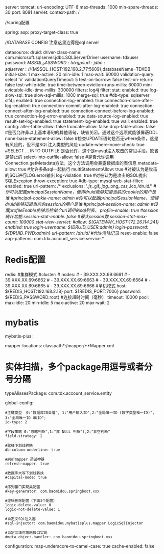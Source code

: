 
server:
  tomcat:
    uri-encoding: UTF-8
    max-threads: 1000
    min-spare-threads: 30
  port: 8081
  servlet:
    context-path: /

//spring配置

spring:
  aop:
    proxy-target-class: true

//DATABASE CONFIG 注意这里连得是sql server

  datasource:
    druid:
      driver-class-name: com.microsoft.sqlserver.jdbc.SQLServerDriver
      username: tdxuser
      password: ${MSSQL_PASSWORD:tdxgps}
      url: jdbc:sqlserver://${MSSQL_HOST:192.168.2.77:5609};databaseName=TDXDB
      initial-size: 1
      max-active: 20
      min-idle: 1
      max-wait: 60000
      validation-query: select 'x'
      validationQueryTimeout: 5
      test-on-borrow: false
      test-on-return: false
      test-while-idle: true
      time-between-eviction-runs-millis: 60000
      min-evictable-idle-time-millis: 300000
      filters: log4j
      filter:
        stat:
          enabled: true
          log-slow-sql: true
          slow-sql-millis: 1000
          merge-sql: true
          #db-type: sqlserver
        slf4j:
          enabled: true
          connection-log-enabled: true
          connection-close-after-log-enabled: true
          connection-commit-after-log-enabled: true
          connection-connect-after-log-enabled: true
          connection-connect-before-log-enabled: true
          connection-log-error-enabled: true
          data-source-log-enabled: true
          result-set-log-enabled: true
          statement-log-enabled: true
        wall:
          enabled: true
          config:
            alter-table-allow: false
            truncate-allow: false
            drop-table-allow: false
            #是否允许非以上基本语句的其他语句，缺省关闭，通过这个选项就能够屏蔽DDL
            none-base-statement-allow: false
            #检查UPDATE语句是否无where条件，这是有风险的，但不是SQL注入类型的风险
            update-where-none-check: true
            #SELECT ... INTO OUTFILE 是否允许，这个是mysql注入攻击的常见手段，缺省是禁止的
            select-into-outfile-allow: false
            #是否允许调用Connection.getMetadata方法，这个方法调用会暴露数据库的表信息
            metadata-allow: true
            #允许多条sql一起执行
            multiStatementAllow: true
          #对被认为是攻击的SQL进行LOG.error输出
          log-violation: true
          #对被认为是攻击的SQL抛出SQLExcepton
          throw-exception: true
          #db-type: mysql
      web-stat-filter:
        enabled: true
        url-pattern: /*
        exclusions: '*.js,*.gif,*.jpg,*.png,*.css,*.ico,/druid/*'
        #你可以配置principalSessionName，使得druid能够知道当前的cookie的用户是谁
        #principal-cookie-name: admin
        #你可以配置principalSessionName，使得druid能够知道当前的session的用户是谁
        #principal-session-name: admin
        #设置profileEnable能够监控单个url调用的sql列表。
        profile-enable: true
        #session统计功能
        session-stat-enable: false
        #最大session数
        session-stat-max-count: 100000
      stat-view-servlet:
        #allow: ${GATEWAY_HOST:172.26.114.241}
        enabled: true
        login-username: ${DRUID_USER:admin}
        login-password: ${DRUID_PWD:admin}
        url-pattern: /druid/*
        #允许清除记录
        reset-enable: false
      aop-patterns: com.tdx.account_service.service.*

# Redis配置

  redis:
    #集群模式
    #cluster:
    #  nodes:
    #    - 39.XXX.XX.69:6661
    #    - 39.XXX.XX.69:6662
    #    - 39.XXX.XX.69:6663
    #    - 39.XXX.XX.69:6664
    #    - 39.XXX.XX.69:6665
    #    - 39.XXX.XX.69:6666
    #单机模式
    host: ${REDIS_HOST:192.168.2.18}
    port: ${REDIS_PORT:7006}
    password: ${REDIS_PASSWORD:root}
     #连接超时时间（毫秒）
    timeout: 10000
    pool:
     max-idle: 20
     min-idle: 5
     max-active: 20
     max-wait: 2

# mybatis

mybatis-plus:

  mapper-locations: classpath*:/mapper/**Mapper.xml

# 实体扫描，多个package用逗号或者分号分隔

  typeAliasesPackage: com.tdx.account_service.entity

  global-config:

```
#主键类型  0:"数据库ID自增", 1:"用户输入ID",2:"全局唯一ID (数字类型唯一ID)", 3:"全局唯一ID UUID";
id-type: 2
```

```
#字段策略 0:"忽略判断",1:"非 NULL 判断"),2:"非空判断"
field-strategy: 2
```

```
#驼峰下划线转换
db-column-underline: true
```

```
#刷新mapper 调试神器
refresh-mapper: true
```

```
#数据库大写下划线转换
#capital-mode: true
```

```
#序列接口实现类配置
#key-generator: com.baomidou.springboot.xxx
```

```
#逻辑删除配置（下面3个配置）
logic-delete-value: 0
logic-not-delete-value: 1
```



```
#自定义SQL注入器
#sql-injector: com.baomidou.mybatisplus.mapper.LogicSqlInjector
```



```
#自定义填充策略接口实现
#meta-object-handler: com.baomidou.springboot.xxx
```

  configuration:
    map-underscore-to-camel-case: true
    cache-enabled: false